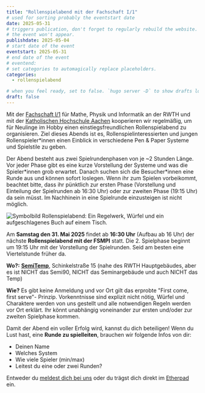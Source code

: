 ```yaml
---
title: "Rollenspielabend mit der Fachschaft I/1"
# used for sorting probably the eventstart date
date: 2025-05-31
# triggers publication, don't forget to regularly rebuild the website. Must be set if `date` is in the future or else 
# the event won't appear.
publishdate: 2025-05-04
# start date of the event
eventstart: 2025-05-31
# end date of the event
# eventend: 
# set categories to automagically replace placeholders.
categories:
  - rollenspielabend

# when you feel ready, set to false. `hugo server -D` to show drafts locally.
draft: false
---
```

Mit der [Fachschaft I/1](https://fsmpi.eu/) für Mathe, Physik und Informatik an der 
RWTH und mit der [Katholischen Hochschule Aachen](http://asta.aachen.katho-nrw.de/) kooperieren wir regelmäßig, um für 
Neulinge im Hobby einen einstiegsfreundlichen Rollenspielabend zu organisieren.
Ziel dieses Abends ist es, Rollenspielinteressierten und jungen Rollenspieler\*innen einen Einblick in verschiedene 
Pen & Paper Systeme und Spielstile zu geben.

Der Abend besteht aus zwei Spielrundenphasen von je ~2 Stunden Länge. Vor jeder Phase gibt es eine kurze Vorstellung 
der Systeme und was die Spieler\*innen grob erwartet. Danach suchen sich die Besucher\*innen eine Runde aus und können sofort loslegen. Wenn ihr zum Spielen vorbeikommt, beachtet bitte, dass ihr pünktlich zur ersten Phase (Vorstellung und Einteilung der Spielrunden ab 16:30 Uhr) oder zur zweiten Phase (19:15 Uhr) da sein müsst. Im Nachhinein in eine 
Spielrunde einzusteigen ist nicht möglich.

![Symbolbild Rollenspielabend: Ein Regelwerk, Würfel und ein aufgeschlagenes Buch auf einem Tisch.](/img/Rollenspielabend-min.jpg)


Am **Samstag den 31. Mai 2025** findet ab **16:30 Uhr** (Aufbau ab 16 Uhr) der nächste **Rollenspielabend mit der FSMPI** statt. Die 2. Spielphase beginnt um 19:15 Uhr mit der Vorstellung der Spielrunden. Seid am besten eine Viertelstunde früher da.

**Wo?:** [**SemiTemp**](https://goo.gl/maps/swq46aj4Nn32), Schinkelstraße 15 (nahe des RWTH Hauptgebäudes, aber es ist NICHT das Semi90, NICHT das Seminargebäude und auch NICHT das Temp)

**Wie?** Es gibt keine Anmeldung und vor Ort gilt das erprobte "First come, first serve"- Prinzip. Vorkenntnisse sind explizit nicht nötig, Würfel und Charaktere werden von uns gestellt und alle notwendigen Regeln werden vor Ort erklärt. Ihr könnt unabhängig voneinander zur ersten und/oder zur zweiten Spielphase kommen.

Damit der Abend ein voller Erfolg wird, kannst du dich beteiligen! Wenn du Lust hast, eine **Runde zu spielleiten**, brauchen wir folgende Infos von dir:

  * Deinen Name
  * Welches System
  * Wie viele Spieler (min/max)
  * Leitest du eine oder zwei Runden?

Entweder du [meldest dich bei uns](mailto:kontakt@rpg-librarium.de) oder du trägst dich direkt im 
[Etherpad](https://etherpad.rpg-librarium.de/p/Rollenspielabend-Librarium-Fachschaft_2025-05-31) ein.

